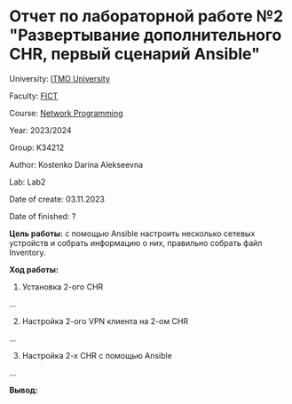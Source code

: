 # Отчет по лабораторной работе №2 "Развертывание дополнительного CHR, первый сценарий Ansible"
University: [ITMO University](https://itmo.ru/ru/)

Faculty: [FICT](https://fict.itmo.ru)

Course: [Network Programming](https://itmo-ict-faculty.github.io/network-programming/)

Year: 2023/2024

Group: K34212

Author: Kostenko Darina Alekseevna

Lab: Lab2

Date of create: 03.11.2023

Date of finished: ?

**Цель работы:** c помощью Ansible настроить несколько сетевых устройств и собрать информацию о них, правильно собрать файл Inventory.

**Ход работы:**

1. Установка 2-ого CHR

...

2. Настройка 2-ого VPN клиента на 2-ом CHR

...

3. Настройка 2-х CHR с помощью Ansible

...


**Вывод:**

